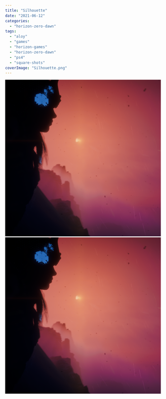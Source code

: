 ```yaml
---
title: "Silhouette"
date: "2021-06-12"
categories: 
  - "horizon-zero-dawn"
tags: 
  - "aloy"
  - "games"
  - "horizon-games"
  - "horizon-zero-dawn"
  - "ps4"
  - "square-shots"
coverImage: "Silhouette.png"
---
```


[![](images/Silhouette.png)](images/Silhouette.png)
[![](images/Silhouette.png)](images/Silhouette.png)
